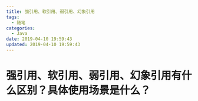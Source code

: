 ```yaml
---
title: 强引用、软引用、弱引用、幻象引用
tags:
  - 随笔
categories:
  - Java
date: 2019-04-10 19:59:43
updated: 2019-04-10 19:59:43
---
```


# 强引用、软引用、弱引用、幻象引用有什么区别？具体使用场景是什么？